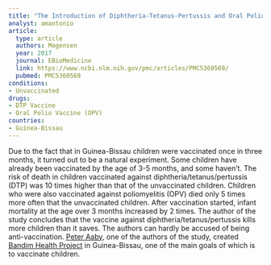 ```yaml
---
title: "The Introduction of Diphtheria-Tetanus-Pertussis and Oral Polio Vaccine Among Young Infants in the Urban African Community: A Natural Experiment"
analyst: amantonio
article:
  type: article
  authors: Mogensen
  year: 2017
  journal: EBioMedicine
  link: https://www.ncbi.nlm.nih.gov/pmc/articles/PMC5360569/
  pubmed: PMC5360569
conditions:
- Unvaccinated
drugs:
- DTP Vaccine
- Oral Polio Vaccine (OPV)
countries:
- Guinea-Bissau
---
```


Due to the fact that in Guinea-Bissau children were vaccinated once in three months, it turned out to be a natural experiment. Some children have already been vaccinated by the age of 3-5 months, and some haven’t.
The risk of death in children vaccinated against diphtheria/tetanus/pertussis (DTP) was 10 times higher than that of the unvaccinated children. Children who were also vaccinated against poliomyelitis (OPV) died only 5 times more often that the unvaccinated children.
After vaccination started, infant mortality at the age over 3 months increased by 2 times.
The author of the study concludes that the vaccine against diphtheria/tetanus/pertussis kills more children than it saves.
The authors can hardly be accused of being anti-vaccination. [Peter Aaby](https://en.wikipedia.org/wiki/Peter_Aaby), one of the authors of the study, created [Bandim Health Project](https://en.wikipedia.org/wiki/Bandim_Health_Project) in Guinea-Bissau, one of the main goals of which is to vaccinate children.
